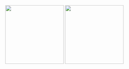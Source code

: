 <div style={{ display: 'flex' }}>
  <img src="https://github-readme-stats.vercel.app/api?username=raccoman&theme=github_dark&show_icons=true" height="185" />
  <img src="https://github-readme-stats.vercel.app/api/top-langs/?username=raccoman&layout=compact&theme=github_dark&langs_count=8" height="185" />
</div>

